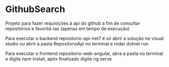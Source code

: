 # GithubSearch
Projeto para fazer requisições à api do github a fim de consultar repositórios e favoritá-las (apenas em tempo de execução)

Para executar o backend repositorio-api-net7 é só abrir a solução no visual studio ou abrir a pasta RepositorioApi no terminal e rodar dotnet run

Para executar o frontend repositorio-web-angular, abra a pasta no terminal e digite npm install, após finalizado digite ng serve